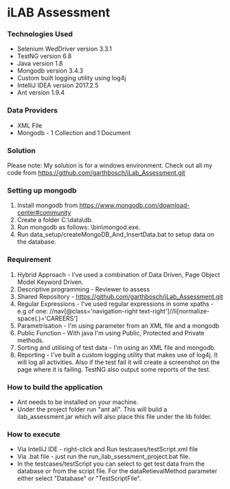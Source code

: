 # iLAB Assessment

### Technologies Used
- Selenium WedDriver version 3.3.1
- TestNG version 6.8
- Java version 1.8
- Mongodb version 3.4.3
- Custom built logging utility using log4j
- IntelliJ IDEA version 2017.2.5
- Ant version 1.9.4

### Data Providers
- XML File 
- Mongodb - 1 Collection and 1 Document

### Solution
Please note: My solution is for a windows environment. Check out all my code from https://github.com/garthbosch/iLab_Assessment.git

### Setting up mongodb
1. Install mongodb from https://www.mongodb.com/download-center#community
2. Create a folder C:\data\db.
3. Run mongodb as follows: <InstalledDirectory>\bin\mongod.exe.
4. Run data_setup/createMongoDB_And_InsertData.bat to setup data on the database.

### Requirement
1. Hybrid Approach - I've used a combination of Data Driven, Page Object Model Keyword Driven.
2. Descriptive programming - Reviewer to assess
3. Shared Repository - https://github.com/garthbosch/iLab_Assessment.git
4. Regular Expressions - I've used regular expressions in some xpaths - e.g of one: //nav[@class='navigation-right text-right']//li[normalize-space(.)='CAREERS']
5. Parametrisation - I'm using parameter from an XML file and a mongodb
6. Public Function - With java I'm using Public, Protected and Private methods.
7. Sorting and utilising of test data - I'm using an XML file and mongodb.
8. Reporting - I've built a custom logging utility that makes use of log4j. It will log all activities. Also if the test fail it will create a screenshot on the page where it is failing. TestNG also output some reports of the test.

### How to build the application
- Ant needs to be installed on your machine.
- Under the project folder run "ant all". This will build a ilab_assessment.jar which will also place this file under the lib folder.

### How to execute
- Via IntelliJ IDE - right-click and Run testcases/testScript.xml file
- Via .bat file - just run the run_ilab_ssessment_project.bat file.
- In the testcases/testScript you can select to get test data from the database or from the script file. For the dataRetievalMethod parameter either select "Database" or "TestScriptFile".